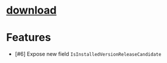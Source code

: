 
# [download](https://www.nuget.org/packages/Philosowaffle.Capability.ReleaseChecks/)

# Features

- [#6] Expose new field `IsInstalledVersionReleaseCandidate`